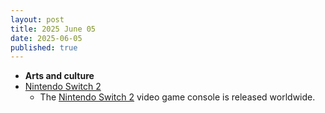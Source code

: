 ```yaml
---
layout: post
title: 2025 June 05
date: 2025-06-05
published: true
---
```



* **Arts and culture**
* [Nintendo Switch 2](https://en.wikipedia.org/wiki/Nintendo_Switch_2 "Nintendo Switch 2")
  + The [Nintendo Switch 2](https://en.wikipedia.org/wiki/Nintendo_Switch_2 "Nintendo Switch 2") video game console is released worldwide.
